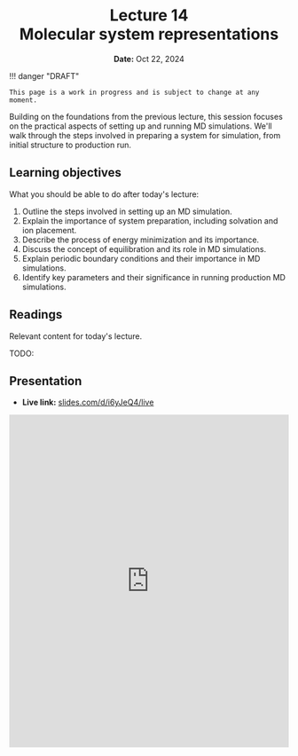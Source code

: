 <h1 align="center">
<b>Lecture 14</b><br>
Molecular system representations
</h1>
<p align="center">
<b>Date:</b> Oct 22, 2024
</p>

!!! danger "DRAFT"

    This page is a work in progress and is subject to change at any moment.

Building on the foundations from the previous lecture, this session focuses on the practical aspects of setting up and running MD simulations. We'll walk through the steps involved in preparing a system for simulation, from initial structure to production run.

## Learning objectives

What you should be able to do after today's lecture:

1.  Outline the steps involved in setting up an MD simulation.
2.  Explain the importance of system preparation, including solvation and ion placement.
3.  Describe the process of energy minimization and its importance.
4.  Discuss the concept of equilibration and its role in MD simulations.
5.  Explain periodic boundary conditions and their importance in MD simulations.
6.  Identify key parameters and their significance in running production MD simulations.

## Readings

Relevant content for today's lecture.

TODO:

## Presentation

<!-- -   **View:** [slides.com/aalexmmaldonado/biosc1540-l14](https://slides.com/aalexmmaldonado/biosc1540-l14) -->
-   **Live link:** [slides.com/d/i6yJeQ4/live](https://slides.com/d/i6yJeQ4/live)
<!-- -   **Download:** [biosc1540-l14.pdf](/lectures/10/biosc1540-l14.pdf) -->

<iframe src="https://slides.com/aalexmmaldonado/biosc1540-l14/embed?byline=hidden&share=hidden" width="100%" height="600" title="BIOSC 1540: Lecture 14" scrolling="no" frameborder="0" webkitallowfullscreen mozallowfullscreen allowfullscreen></iframe>
